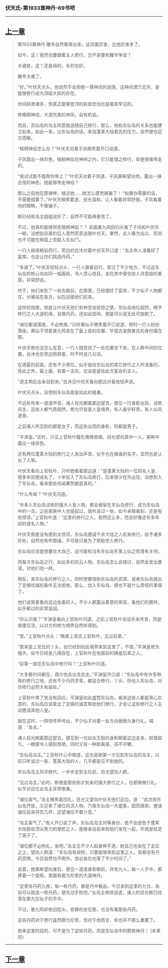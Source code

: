### 伏天氏-第1933章神丹-69书吧

--------
[上一章](./3e081d21072d8379cd61af7bea08c6a9.md)
--------


>
>
>
>第1933章神丹
>雕爷自然看得出来，这凤凰厉害，比他厉害多了。
>
>如今，这丫竟然也要跟着主人修行，岂不是要和雕爷争宠？
>
>关键是，这丫还是母的，长的也好。
>
>雕爷太难了。
>
>“好。”叶伏天点头，他自然不会拒绝一尊神凤的追随，这神凤潜力无穷，是能够修行成为顶级大妖的存在。
>
>世间妖兽诸多，但真正能够登顶的妖兽恐怕也是极其罕见的。
>
>修梧桐神焰，大道完美的神凤，会有机会。
>
>而且，东仙岛的岛主同意她追随自己修行，那么，他和东仙岛的关系也能建立起来，如此一来，出东仙岛的话，来自蓬莱大陆君氏的压力，自然便也迎刃而解。
>
>“梧桐神焰怎么办？”叶伏天对着子凤微笑着开口说道。
>
>子凤露出一抹异色，梧桐神焰在神树之内，它只能借之修行，却是很难带走的。
>
>“我试试能不能帮你带上？”叶伏天对着子凤道，子凤美眸望向他，露出一抹古怪的神色，她能够带走神焰？
>
>那么之前他在那弹琴，接近她……她怎么感觉被骗了！
>“如果你需要的话，不需要就算了。”叶伏天微笑着道，目光温和，让人看着非常舒服，子凤看着他的眼睛，不像骗子。
>
>都已经和岛主姐姐说好了，自然不可能再更改了。
>
>不过，他真的能够带走梧桐神焰？？
>前面姜九鸣回归头看了子凤和叶伏天一眼，没想到凤尊的后人竟然愿意追随叶伏天，果然，此人极为出众，否则也不可能在棋盘上完胜入东仙门。
>
>一行人继续朝前而行，旁边的白沐对着叶伏天开口道：“岛主命人准备好了宴席，也会让你们挑选丹药。”
>
>“多谢了。”叶伏天轻轻点头，一行人跟着前行，穿过了不少地方，不过这东仙岛的核心岛如同一幅画般，令人赏心悦目，走在其中便也给人诗意般的美感，非常舒适。
>
>终于，他们来到了一处古殿前，在那里，已经摆好了宴席，不少仙子人物都在，分被站在各方，似在迎接他们前来。
>
>这样的规模，倒是让叶伏天他们有种受宠若惊之感，东仙岛地位超然，赐予修行之人大道机缘，且赠丹药，还如此招待，倒是可以说无处可挑剔了。
>
>“诸位都请落座，不必拘束。”只听黄仙子微笑着开口说道，顿时一行人纷纷落座，黄仙子领着姜九鸣坐在了最上首的位置，毕竟古皇族姜氏的身份摆在那。
>
>叶伏天倒也没怎么在意，一行人随意找了一处位置坐下来，在人群中间的位置，白沐也在旁边照顾着，时不时说几句话。
>
>在酒宴的前面，还有不少席位，似乎是给东仙岛的其它修行之人所准备的，除此之外，最上面，有着一主位，应该是留给此次宴会的主人。
>
>“道主稍后会亲自到来。”白沐见叶伏天看向那边对着他轻声道。
>
>叶伏天点头，没想到东仙岛竟是如此的隆重。
>
>不远处传来一道道声音，诸人目光朝着那边望去，便见一行身影出现，谈笑风生，这些人都气质超然，修为尽皆是人皇境界，有人器宇轩昂，有人仙风道骨。
>
>之前诸人所见到的都是女子，而这些出现的身影，则都是男子。
>
>“平渊皇。”这时，只见上官秋叶瞳孔微微收缩，目光望向其中一人，美眸中露出一抹异色。
>
>还有两位蓬莱大陆的修行之人发出声音，似乎也在喊谁的名字，显然也是认出了人来。
>
>叶伏天看向上官秋叶，只听她看着那边道：“是蓬莱大陆的一位知名人皇，很多年前便成名了，十年前入了东仙岛修行，后来很少在外出现，没想到入了东仙岛，看来那些传闻果然都是真的。”
>
>“什么传闻？”叶伏天问道。
>
>“许多入东仙岛试炼的强大人皇人物，都会被留在东仙岛修行，成为东仙岛中的一员，之前家族中人也提起过，我听说过一些，如今亲眼看到，还是有些惊讶。”上官秋叶道：“这里的修行之人，竟然这么多，而且好像还有多年前的成名人物。”
>
>叶伏天倒是没有感到太惊讶，东仙岛邀请千余大陆之人前来修行，给予诸多好处，自然也有所图谋，不可能只是为了帮助世人修行。
>
>东仙岛应该是想要壮大自己，这可能和当年东仙岛东莱上仙之陨落有关吧。
>
>而每次东仙岛之行，如此多的风云人物，东仙岛怎么会错过，自然会发出邀请，对他们也一样。
>
>相反，来东仙岛的修行之人，同样想要借助东仙岛的资源，或者东仙岛提出了足够优越的条件无法拒绝，那么，加入东仙岛，便也不是什么奇怪的事情了。
>
>他们谈笑着看向这边坐着的人，不少人都露出善意的笑容，看他们的模样，似乎都过的非常滋润。
>
>“你认识我？”平渊皇看向上官秋叶问道，之前上官秋叶说话并未传音，而是直接交流，以对方的修为境界自然听得到。
>
>“恩。”上官秋叶点头：“晚辈上官氏上官秋叶，见过前辈。”
>
>“原来是上官氏的丫头，也已经到如此境界来到这里了，不错。”平渊皇修为强大，如今已经是八境存在，上官秋叶在他面前的确是后辈之人。
>
>“前辈一直在东仙岛中修行吗？”上官秋叶问道。
>
>“大多数时间都在，偶尔也会出去走走。”平渊皇开口道：“东仙岛中有许多特殊的修行之地，还有不少丹药灵草，都适合修行，丫头，你也入东仙岛，对你修行必然大有益处。”
>
>上官秋叶笑了笑没有回应，平渊皇如此盛赞东仙岛，看来这些人都是真心实意的，东仙岛应该拿出了足够的诚意帮助他们修行，才会让这些修行之人主动邀请其他人皇。
>
>就在这时，一阵惊呼声传出，不少仙子对着一处方向微微欠身行礼，喊道：“岛主。”
>
>诸人目光朝着那边望去，便见到一位如女王般的身影朝着这边走来，颜值超凡，一眼便令人感到惊艳，同时又有一种距离感，高不可攀。
>
>“东仙岛岛主。”上官秋叶心中暗道，这也是她第一次见到东仙岛的岛主，以前只听说过一些，蓬莱大陆的人，几乎都是见不到她的。
>
>东仙岛岛主风华绝代，一步步走到主位前，目光望向人群。
>
>“见过岛主。”此时，即便是那些刚才到来的强大修行之人，也都微微行礼，似乎对这位女岛主非常敬重。
>
>“诸位客气。”岛主微笑着回礼，目光又望向叶伏天他们这边，道：“此次我东仙岛开放，又迎来了诸位风流人物，乃我东仙岛一大盛事，因而唐突，邀请诸位前来共饮几杯，还望诸位不要介意。”
>
>“岛主客气了。”有人开口说了声，东仙岛岛主何等身份，绝不会逊色于蓬莱大陆那些顶尖势力的掌舵之人，能够亲自前来和他们坐在一起，毕竟是给足了面子了。
>
>“诸位都不必拘礼，坐吧。”岛主见不少人起身伸手道，她自己也坐在了主位之上，望向人群道：“东仙岛有规矩，只要能够来到这里之人，皆都会有丹药赏赐，今日自然也不例外，想必各位也等了不少时间了。”
>
>说着，她美眸望向身后，便见一道道身影朝前，共有九人，每一人手中，都捧着一个瓷瓶，里面有极为珍贵的大道神丹。
>
>“这里有丹药九枚，每一枚丹药，都是丹中极品，今日来到这里的九位，各自可以挑选一枚丹药，便先动手挑吧。”女岛主继续说道，诸人的目光都已经落在那九位仙子的手中。
>
>不过，姜九鸣却依旧低头，安静的坐在那，也没有看那些丹药。
>
>这些丹药对于修行虽然颇为珍贵，但对于他而言，却也并不那么重要了。
>
>他来这里的目的，可不是为了这些丹药，而是东仙岛中的那枚神丹！
>(本章完)
>
>

--------
[下一章](./7ec0030005ec76b09f6a184a625de8e4.md)
--------
